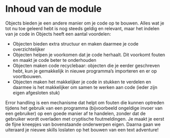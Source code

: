 # Inhoud van de module

Objects bieden je een andere manier om je code op te bouwen. Alles wat je tot nu toe geleerd hebt is nog steeds geldig en relevant, maar het indelen van je code in Objects heeft een aantal voordelen:

* Objecten bieden extra structuur en maken daarmee je code overzichtelijker
* Objecten helpen je voorkomen dat je code herhaalt. Dit voorkomt fouten en maakt je code beter te onderhouden
* Objecten maken code recyclebaar: objecten die je eerder geschreven hebt, kun je gemakkelijk in nieuwe programma’s importeren en er op voortbouwen.
* Objecten maken het makkelijker je code in stukken te verdelen en daarmee is het makkelijker om samen te werken aan code (ieder zijn eigen afgesloten stuk)

Error handling is een mechanisme dat helpt om fouten die kunnen optreden tijdens het gebruik van een programma (bijvoorbeeld ongeldige invoer van een gebruiker) op een goede manier af te handelen, zonder dat de gebruiker wordt overladen met cryptische foutmeldingen.
Je maakt je eerst de fijne kneepjes van bovenstaande onderwerpen eigen. Daarna gaan we uiteraard je nieuwe skills loslaten op het bouwen van een text adventure!
